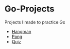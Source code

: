 # Go-Projects

Projects I made to practice Go

- [Hangman](https://github.com/MadsAkselsen/Go-Hangman)
- [Pong](https://github.com/MadsAkselsen/go-pong)
- [Quiz](https://github.com/MadsAkselsen/go-quiz)
